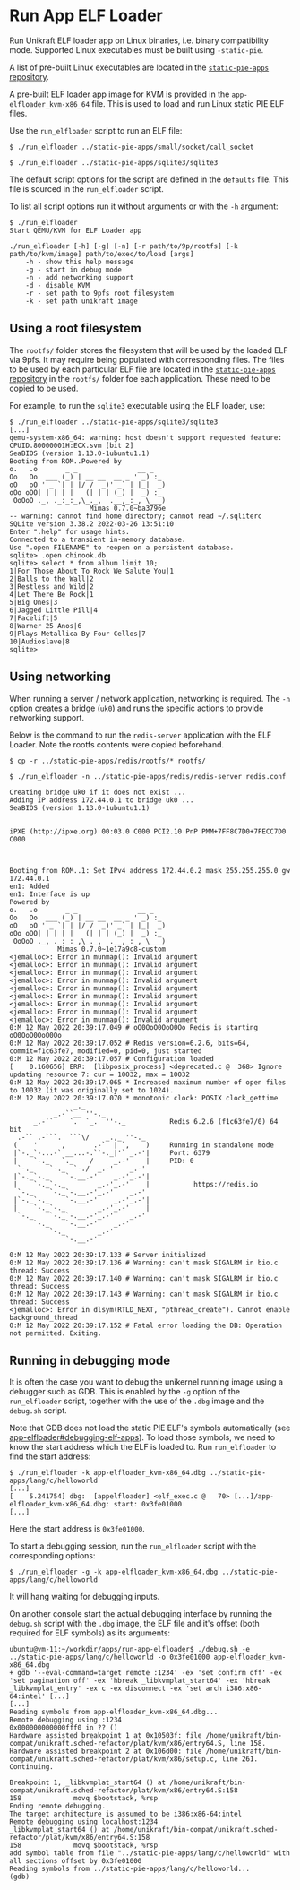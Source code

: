 # Run App ELF Loader

Run Unikraft ELF loader app on Linux binaries, i.e. binary compatibility mode.
Supported Linux executables must be built using `-static-pie`.

A list of pre-built Linux executables are located in the [`static-pie-apps` repository](https://github.com/unikraft/static-pie-apps).

A pre-built ELF loader app image for KVM is provided in the `app-elfloader_kvm-x86_64` file.
This is used to load and run Linux static PIE ELF files.

Use the `run_elfloader` script to run an ELF file:

```
$ ./run_elfloader ../static-pie-apps/small/socket/call_socket

$ ./run_elfloader ../static-pie-apps/sqlite3/sqlite3
```

The default script options for the script are defined in the `defaults` file.
This file is sourced in the `run_elfloader` script.

To list all script options run it without arguments or with the `-h` argument:

```
$ ./run_elfloader
Start QEMU/KVM for ELF Loader app

./run_elfloader [-h] [-g] [-n] [-r path/to/9p/rootfs] [-k path/to/kvm/image] path/to/exec/to/load [args]
    -h - show this help message
    -g - start in debug mode
    -n - add networking support
    -d - disable KVM
    -r - set path to 9pfs root filesystem
    -k - set path unikraft image
```

## Using a root filesystem

The `rootfs/` folder stores the filesystem that will be used by the loaded ELF via 9pfs.
It may require being populated with corresponding files.
The files to be used by each particular ELF file are located in the [`static-pie-apps` repository](https://github.com/unikraft/static-pie-apps) in the `rootfs/` folder foe each application.
These need to be copied to be used.

For example, to run the `sqlite3` executable using the ELF loader, use:

```
$ ./run_elfloader ../static-pie-apps/sqlite3/sqlite3
[...]
qemu-system-x86_64: warning: host doesn't support requested feature: CPUID.80000001H:ECX.svm [bit 2]
SeaBIOS (version 1.13.0-1ubuntu1.1)
Booting from ROM..Powered by
o.   .o       _ _               __ _
Oo   Oo  ___ (_) | __ __  __ _ ' _) :_
oO   oO ' _ `| | |/ /  _)' _` | |_|  _)
oOo oOO| | | | |   (| | | (_) |  _) :_
 OoOoO ._, ._:_:_,\_._,  .__,_:_, \___)
                    Mimas 0.7.0~ba3796e
-- warning: cannot find home directory; cannot read ~/.sqliterc
SQLite version 3.38.2 2022-03-26 13:51:10
Enter ".help" for usage hints.
Connected to a transient in-memory database.
Use ".open FILENAME" to reopen on a persistent database.
sqlite> .open chinook.db
sqlite> select * from album limit 10;
1|For Those About To Rock We Salute You|1
2|Balls to the Wall|2
3|Restless and Wild|2
4|Let There Be Rock|1
5|Big Ones|3
6|Jagged Little Pill|4
7|Facelift|5
8|Warner 25 Anos|6
9|Plays Metallica By Four Cellos|7
10|Audioslave|8
sqlite>
```

## Using networking

When running a server / network application, networking is required.
The `-n` option creates a bridge (`uk0`) and runs the specific actions to provide networking support.

Below is the command to run the `redis-server` application with the ELF Loader.
Note the rootfs contents were copied beforehand.

```
$ cp -r ../static-pie-apps/redis/rootfs/* rootfs/

$ ./run_elfloader -n ../static-pie-apps/redis/redis-server redis.conf

Creating bridge uk0 if it does not exist ...
Adding IP address 172.44.0.1 to bridge uk0 ...
SeaBIOS (version 1.13.0-1ubuntu1.1)


iPXE (http://ipxe.org) 00:03.0 C000 PCI2.10 PnP PMM+7FF8C7D0+7FECC7D0 C000



Booting from ROM..1: Set IPv4 address 172.44.0.2 mask 255.255.255.0 gw 172.44.0.1
en1: Added
en1: Interface is up
Powered by
o.   .o       _ _               __ _
Oo   Oo  ___ (_) | __ __  __ _ ' _) :_
oO   oO ' _ `| | |/ /  _)' _` | |_|  _)
oOo oOO| | | | |   (| | | (_) |  _) :_
 OoOoO ._, ._:_:_,\_._,  .__,_:_, \___)
            Mimas 0.7.0~1e17a9c8-custom
<jemalloc>: Error in munmap(): Invalid argument
<jemalloc>: Error in munmap(): Invalid argument
<jemalloc>: Error in munmap(): Invalid argument
<jemalloc>: Error in munmap(): Invalid argument
<jemalloc>: Error in munmap(): Invalid argument
<jemalloc>: Error in munmap(): Invalid argument
<jemalloc>: Error in munmap(): Invalid argument
<jemalloc>: Error in munmap(): Invalid argument
<jemalloc>: Error in munmap(): Invalid argument
0:M 12 May 2022 20:39:17.049 # oO0OoO0OoO0Oo Redis is starting oO0OoO0OoO0Oo
0:M 12 May 2022 20:39:17.052 # Redis version=6.2.6, bits=64, commit=f1c63fe7, modified=0, pid=0, just started
0:M 12 May 2022 20:39:17.057 # Configuration loaded
[    0.160656] ERR:  [libposix_process] <deprecated.c @  368> Ignore updating resource 7: cur = 10032, max = 10032
0:M 12 May 2022 20:39:17.065 * Increased maximum number of open files to 10032 (it was originally set to 1024).
0:M 12 May 2022 20:39:17.070 * monotonic clock: POSIX clock_gettime
                _._
           _.-``__ ''-._
      _.-``    `.  `_.  ''-._           Redis 6.2.6 (f1c63fe7/0) 64 bit
  .-`` .-```.  ```\/    _.,_ ''-._
 (    '      ,       .-`  | `,    )     Running in standalone mode
 |`-._`-...-` __...-.``-._|'` _.-'|     Port: 6379
 |    `-._   `._    /     _.-'    |     PID: 0
  `-._    `-._  `-./  _.-'    _.-'
 |`-._`-._    `-.__.-'    _.-'_.-'|
 |    `-._`-._        _.-'_.-'    |           https://redis.io
  `-._    `-._`-.__.-'_.-'    _.-'
 |`-._`-._    `-.__.-'    _.-'_.-'|
 |    `-._`-._        _.-'_.-'    |
  `-._    `-._`-.__.-'_.-'    _.-'
      `-._    `-.__.-'    _.-'
          `-._        _.-'
              `-.__.-'

0:M 12 May 2022 20:39:17.133 # Server initialized
0:M 12 May 2022 20:39:17.136 # Warning: can't mask SIGALRM in bio.c thread: Success
0:M 12 May 2022 20:39:17.140 # Warning: can't mask SIGALRM in bio.c thread: Success
0:M 12 May 2022 20:39:17.143 # Warning: can't mask SIGALRM in bio.c thread: Success
<jemalloc>: Error in dlsym(RTLD_NEXT, "pthread_create"). Cannot enable background_thread
0:M 12 May 2022 20:39:17.152 # Fatal error loading the DB: Operation not permitted. Exiting.
```

## Running in debugging mode

It is often the case you want to debug the unikernel running image using a debugger such as GDB.
This is enabled by the `-g` option of the `run_elfloader` script, together with the use of the `.dbg` image and the `debug.sh` script.

Note that GDB does not load the static PIE ELF's symbols automatically (see [app-elfloader#debugging-elf-apps](https://github.com/unikraft/app-elfloader/blob/lyon-hackathon/README.md#debugging-elf-apps)).
To load those symbols, we need to know the start address which the ELF is loaded to.
Run `run_elfloader` to find the start address:

```
$ ./run_elfloader -k app-elfloader_kvm-x86_64.dbg ../static-pie-apps/lang/c/helloworld
[...]
[    5.241754] dbg:  [appelfloader] <elf_exec.c @   70> [...]/app-elfloader_kvm-x86_64.dbg: start: 0x3fe01000
[...]
```

Here the start address is `0x3fe01000`.

To start a debugging session, run the `run_elfloader` script with the corresponding options:

```
$ ./run_elfloader -g -k app-elfloader_kvm-x86_64.dbg ../static-pie-apps/lang/c/helloworld
```

It will hang waiting for debugging inputs.

On another console start the actual debugging interface by running the `debug.sh` script with the `.dbg` image, the ELF file and it's offset (both required for ELF symbols) as its arguments:

```
ubuntu@vm-11:~/workdir/apps/run-app-elfloader$ ./debug.sh -e ../static-pie-apps/lang/c/helloworld -o 0x3fe01000 app-elfloader_kvm-x86_64.dbg
+ gdb '--eval-command=target remote :1234' -ex 'set confirm off' -ex 'set pagination off' -ex 'hbreak _libkvmplat_start64' -ex 'hbreak _libkvmplat_entry' -ex c -ex disconnect -ex 'set arch i386:x86-64:intel' [...]
[...]
Reading symbols from app-elfloader_kvm-x86_64.dbg...
Remote debugging using :1234
0x000000000000fff0 in ?? ()
Hardware assisted breakpoint 1 at 0x10503f: file /home/unikraft/bin-compat/unikraft.sched-refactor/plat/kvm/x86/entry64.S, line 158.
Hardware assisted breakpoint 2 at 0x106d00: file /home/unikraft/bin-compat/unikraft.sched-refactor/plat/kvm/x86/setup.c, line 261.
Continuing.

Breakpoint 1, _libkvmplat_start64 () at /home/unikraft/bin-compat/unikraft.sched-refactor/plat/kvm/x86/entry64.S:158
158             movq $bootstack, %rsp
Ending remote debugging.
The target architecture is assumed to be i386:x86-64:intel
Remote debugging using localhost:1234
_libkvmplat_start64 () at /home/unikraft/bin-compat/unikraft.sched-refactor/plat/kvm/x86/entry64.S:158
158             movq $bootstack, %rsp
add symbol table from file "../static-pie-apps/lang/c/helloworld" with all sections offset by 0x3fe01000
Reading symbols from ../static-pie-apps/lang/c/helloworld...
(gdb)
```
